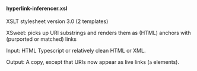 #### hyperlink-inferencer.xsl

XSLT stylesheet version 3.0 (2 templates)

XSweet: picks up URI substrings and renders them as (HTML) anchors with (purported or matched) links

Input: HTML Typescript or relatively clean HTML or XML.

Output: A copy, except that URIs now appear as live links (`a` elements).
